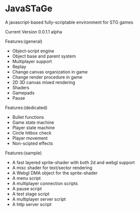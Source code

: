 # JavaSTaGe
A javascript-based fully-scriptable environment for STG games

Current Version 0.0.1.1 alpha


Features:(general)
- Object-script engine
- Object base and parent system
- Multiplayer support
- Replay
- Change canvas organization in game
- Change render procedure in game
- 2D 3D canvas mixed rendering
- Shaders
- Gamepads
- Pause

Features:(dedicated)
- Bullet functions
- Game state machine
- Player state machine
- Circle hitbox check
- Player movement
- Non-scipted effects

Features:(sample)
- A fast layered sprite-shader with both 2d and webgl support
- A misc shader for text/sector rendering 
- A Webgl DMA object for the sprite-shader
- A menu script
- A multiplayer connection scripts
- A pause script
- A test stage script
- A multiplayer server script
- A http server script
